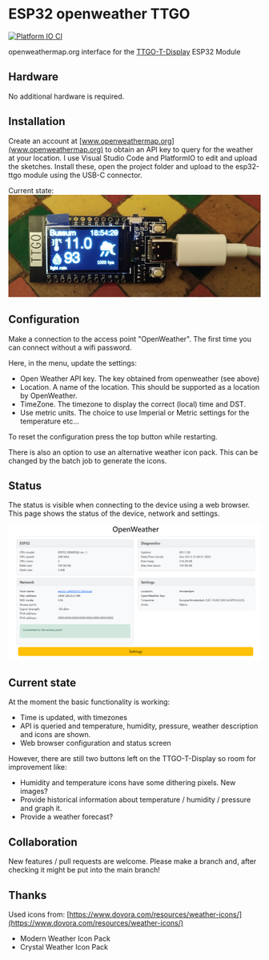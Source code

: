 # ESP32 openweather TTGO

[![Platform IO CI](https://github.com/rzeldent/esp32-openweather-ttgo/actions/workflows/main.yml/badge.svg)](https://github.com/rzeldent/esp32-openweather-ttgo/actions/workflows/main.yml)

openweathermap.org interface for the [TTGO-T-Display](https://github.com/Xinyuan-LilyGO/TTGO-T-Display/blob/master/TTGO-T-Display.ino) ESP32 Module

## Hardware

No additional hardware is required.

## Installation

Create an account at [www.openweathermap.org](www.openweathermap.org) to obtain an API key to query for the weather at your location.
I use Visual Studio Code and PlatformIO to edit and upload the sketches.
Install these, open the project folder and upload to the esp32-ttgo module using the USB-C connector.

Current state: ![TTGO Display](assets/hardware.png)

## Configuration

Make a connection to the access point "OpenWeather". The first time you can connect without a wifi password.

Here, in the menu, update the settings:

- Open Weather API key. The key obtained from openweather (see above)
- Location. A name of the location. This should be supported as a location by OpenWeather.
- TimeZone. The timezone to display the correct (local) time and DST.
- Use metric units. The choice to use Imperial or Metric settings for the temperature etc...

To reset the configuration press the top button while restarting.

There is also an option to use an alternative weather icon pack. This can be changed by the batch job to generate the icons.

## Status

The status is visible when connecting to the device using a web browser.
This page shows the status of the device, network and settings.

![Status](assets/status.png)

## Current state

At the moment the basic functionality is working:

- Time is updated, with timezones
- API is queried and temperature, humidity, pressure, weather description and icons are shown.
- Web browser configuration and status screen

However, there are still two buttons left on the TTGO-T-Display so room for improvement like:

- Humidity and temperature icons have some dithering pixels. New images?
- Provide historical information about temperature / humidity / pressure and graph it.
- Provide a weather forecast?

## Collaboration

New features / pull requests are welcome.
Please make a branch and, after checking it might be put into the main branch!

## Thanks

Used icons from: [https://www.dovora.com/resources/weather-icons/](https://www.dovora.com/resources/weather-icons/)

- Modern Weather Icon Pack
- Crystal Weather Icon Pack
